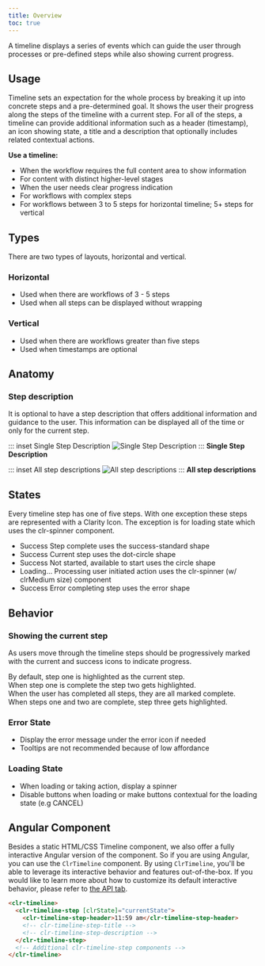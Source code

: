 ```yaml
---
title: Overview
toc: true
---
```


A timeline displays a series of events which can guide the user through processes or pre-defined steps while also showing current progress.

## Usage

Timeline sets an expectation for the whole process by breaking it up into concrete steps and a pre-determined goal. It shows the user their progress along the steps of the timeline with a current step. For all of the steps, a timeline can provide additional information such as a header (timestamp), an icon showing state, a title and a description that optionally includes related contextual actions.

**Use a timeline:**

- When the workflow requires the full content area to show information
- For content with distinct higher-level stages
- When the user needs clear progress indication
- For workflows with complex steps
- For workflows between 3 to 5 steps for horizontal timeline; 5+ steps for vertical

## Types

There are two types of layouts, horizontal and vertical.

### Horizontal

- Used when there are workflows of 3 - 5 steps
- Used when all steps can be displayed without wrapping

<doc-demo src="/demos/timeline/horizontal-ng.html" demo="/demos/timeline/horizontal.html" />

### Vertical

- Used when there are workflows greater than five steps
- Used when timestamps are optional

<doc-demo src="/demos/timeline/vertical-ng.html" demo="/demos/timeline/vertical.html"/>

## Anatomy

### Step description

It is optional to have a step description that offers additional information and guidance to the user. This information can be displayed all of the time or only for the current step.

<div class="clr-row">

<div class="clr-col-12 clr-col-md-6">

::: inset Single Step Description
![Single Step Description](/images/components/timeline/single-step-description.svg)
:::
**Single Step Description**

</div>
<div class="clr-col-12 clr-col-md-6">

::: inset All step descriptions
![All step descriptions](/images/components/timeline/all-step-descriptions.svg)
:::
**All step descriptions**

</div>
</div>

## States

Every timeline step has one of five steps. With one exception these steps are represented with a Clarity Icon. The exception is for loading state which uses the clr-spinner component.

- <cds-icon size="36" shape="success-standard" aria-label="Success">Success</cds-icon> Step complete uses the success-standard shape
- <cds-icon size="36" shape="dot-circle" aria-label="Current step">Success</cds-icon> Current step uses the dot-circle shape
- <cds-icon size="36" shape="circle" aria-label="Not started">Success</cds-icon> Not started, available to start uses the circle shape
- <span class="spinner demo-spinner">Loading...</span> Processing user initiated action uses the clr-spinner (w/ clrMedium size) component
- <cds-icon size="36" shape="error-standard" aria-label="Error" class="is-error" role="none">Success</cds-icon> Error completing step uses the error shape

## Behavior

### Showing the current step

As users move through the timeline steps should be progressively marked with the current and success icons to indicate progress.

<div class="clr-row">
<div class="clr-col-12 clr-col-md-4">
By default, step one is highlighted as the current step.
</div>
<div class="clr-col-12 clr-col-md-8">
<ClrImage src="/images/components/timeline/timeline-step-1.svg" title="Showing current step"></ClrImage>
</div>
</div>
<div class="clr-row">
<div class="clr-col-12 clr-col-md-4">
When step one is complete the step two gets highlighted.
</div>
<div class="clr-col-12 clr-col-md-8">
<ClrImage src="/images/components/timeline/timeline-step-3.svg" title="Showing current step"></ClrImage>
</div>
</div>
<div class="clr-row">
<div class="clr-col-12 clr-col-md-4">
When the user has completed all steps, they are all marked complete.
</div>
<div class="clr-col-12 clr-col-md-8">
<ClrImage src="/images/components/timeline/timeline-step-4.svg" title="Showing current step"></ClrImage>
</div>
</div>
<div class="clr-row">
<div class="clr-col-12 clr-col-md-4">
When steps one and two are complete, step three gets highlighted.
</div>
<div class="clr-col-12 clr-col-md-8">
<ClrImage src="/images/components/timeline/timeline-step-4.svg" title="Showing current step"></ClrImage>
</div>
</div>

### Error State

<ClrImage src="/images/components/timeline/timeline-error-state.svg" title="Error state"></ClrImage>

- Display the error message under the error icon if needed
- Tooltips are not recommended because of low affordance

### Loading State

<ClrImage src="/images/components/timeline/timeline-loading-state.svg" title="Error state"></ClrImage>

- When loading or taking action, display a spinner
- Disable buttons when loading or make buttons contextual for the loading state (e.g CANCEL)

## Angular Component

Besides a static HTML/CSS Timeline component, we also offer a fully interactive Angular version of the component. So if you are using Angular, you can use the `ClrTimeline` component. By using `ClrTimeline`, you'll be able to leverage its interactive behavior and features out-of-the-box. If you would like to learn more about how to customize its default interactive behavior, please refer to [the API tab](./api.html).

<DocDemo>

```html
<clr-timeline>
  <clr-timeline-step [clrState]="currentState">
    <clr-timeline-step-header>11:59 am</clr-timeline-step-header>
    <!-- clr-timeline-step-title -->
    <!-- clr-timeline-step-description -->
  </clr-timeline-step>
  <!-- Additional clr-timeline-step components -->
</clr-timeline>
```

</DocDemo>
